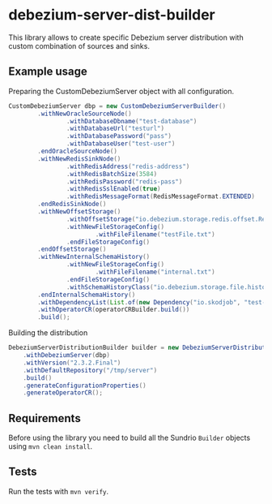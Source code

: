 # debezium-server-dist-builder
This library allows to create specific Debezium server distribution with custom combination of sources and sinks.

## Example usage
Preparing the CustomDebeziumServer object with all configuration.
```java
CustomDebeziumServer dbp = new CustomDebeziumServerBuilder()
        .withNewOracleSourceNode()
                .withDatabaseDbname("test-database")
                .withDatabaseUrl("testurl")
                .withDatabasePassword("pass")
                .withDatabaseUser("test-user")
        .endOracleSourceNode()
        .withNewRedisSinkNode()
                .withRedisAddress("redis-address")
                .withRedisBatchSize(3584)
                .withRedisPassword("redis-pass")
                .withRedisSslEnabled(true)
                .withRedisMessageFormat(RedisMessageFormat.EXTENDED)
        .endRedisSinkNode()
        .withNewOffsetStorage()
                .withOffsetStorage("io.debezium.storage.redis.offset.RedisOffsetBackingStore")
                .withNewFileStorageConfig()
                        .withFileFilename("testFile.txt")
                .endFileStorageConfig()
        .endOffsetStorage()
        .withNewInternalSchemaHistory()
                .withNewFileStorageConfig()
                        .withFileFilename("internal.txt")
                .endFileStorageConfig()
                .withSchemaHistoryClass("io.debezium.storage.file.history.FileSchemaHistory")
        .endInternalSchemaHistory()
        .withDependencyList(List.of(new Dependency("io.skodjob", "test-frame", "0.0.1")))
        .withOperatorCR(operatorCRBuilder.build())
        .build();
```
Building the distribution
```java
DebeziumServerDistributionBuilder builder = new DebeziumServerDistributionBuilder()
    .withDebeziumServer(dbp)
    .withVersion("2.3.2.Final")
    .withDefaultRepository("/tmp/server")
    .build()
    .generateConfigurationProperties()
    .generateOperatorCR();
```

## Requirements
Before using the library you need to build all the Sundrio `Builder` objects using `mvn clean install`.

## Tests
Run the tests with `mvn verify`.